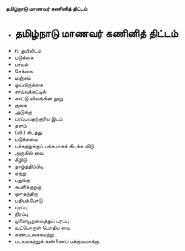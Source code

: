 **தமிழ்நாடு மாணவர் கணினித் திட்டம்**
- # தமிழ்நாடு மாணவர் கணினித் திட்டம்
- n. துயிலிடம்
- படுக்கை
- பாயல்
- சேக்கை
- மஞ்சம்
- ஓய்விருக்கை
- சாய்வுக்கட்டில்
- காட்டு விலங்கின் தூறு
- குகை
- அடுக்கு
- பரப்புவதற்குரிய இடம்
- தளம்
- (வி.) கிடத்து
- படுக்கவை
- பக்கத்துக்குப் பக்கமாகக் கிடக்க விடு
- அருகில் வை
- கீழிடு
- தாழ்த்திப்பிடி
- ஏந்து
- பதுங்கு
- கூனிக்குறுகு
- ஔதந்திரு
- பதியம்போடு
- பரப்பு
- நிரப்பு
- முளையூறவைத்துப் பரப்பு
- உட்பொருள் பொதிய வை
- கண்படலககமற்று
- படலமகற்றுக் கண்ணைப் பக்குவமாக்கு.

